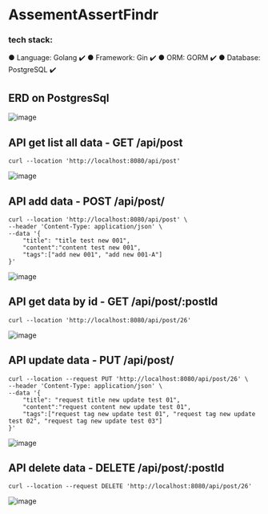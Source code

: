 # AssementAssertFindr
### tech stack:
● Language: Golang ✔️
● Framework: Gin ✔️
● ORM: GORM ✔️
● Database: PostgreSQL ✔️

## ERD on PostgresSql
![image](https://github.com/user-attachments/assets/8f1831c1-51b2-4d08-8a50-35e6da3ee62f)

## API get list all data - GET /api/post 
```
curl --location 'http://localhost:8080/api/post'
```
![image](https://github.com/user-attachments/assets/c24441f8-5020-4f34-8ad5-88f98ddb59f1)


## API add data - POST /api/post/
```
curl --location 'http://localhost:8080/api/post' \
--header 'Content-Type: application/json' \
--data '{
    "title": "title test new 001",
    "content":"content test new 001",
    "tags":["add new 001", "add new 001-A"]
}'
```
![image](https://github.com/user-attachments/assets/4fe7b3d1-3de9-4372-b4d0-b17445add78a)

## API get data by id - GET /api/post/:postId
```
curl --location 'http://localhost:8080/api/post/26'
```
![image](https://github.com/user-attachments/assets/028a8a32-24c8-43ce-8117-10d3f822829f)


## API update data - PUT /api/post/
```
curl --location --request PUT 'http://localhost:8080/api/post/26' \
--header 'Content-Type: application/json' \
--data '{
    "title": "request title new update test 01",
    "content":"request content new update test 01",
    "tags":["request tag new update test 01", "request tag new update test 02", "request tag new update test 03"]
}'
```
![image](https://github.com/user-attachments/assets/8454d539-1288-46cc-954e-acfb4a9b8492)

## API delete data - DELETE /api/post/:postId
```
curl --location --request DELETE 'http://localhost:8080/api/post/26'
```
![image](https://github.com/user-attachments/assets/c7c9da91-dbf1-4432-9c0f-c83c3d17aa5c)


